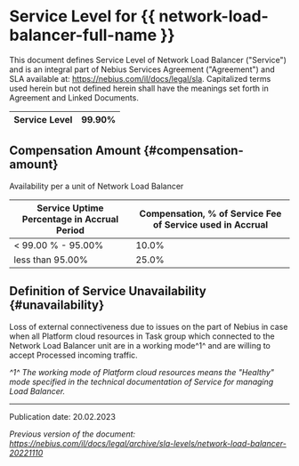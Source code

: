 # Service Level for {{ network-load-balancer-full-name }}

This document defines Service Level of Network Load Balancer ("Service") and is an integral part of Nebius Services Agreement ("Agreement") and SLA available at: <https://nebius.com/il/docs/legal/sla>. Capitalized terms used herein but not defined herein shall have the meanings set forth in Agreement and Linked Documents.

| Service Level |	99.90% |
| --- | --- |


## Compensation Amount {#compensation-amount}

Availability per a unit of Network Load Balancer

| Service Uptime Percentage in Accrual Period | Compensation, % of Service Fee of Service used in Accrual |
| --- | --- |
| < 99.00 % - 95.00% |	10.0% |
| less than 95.00%	| 25.0% |


## Definition of Service Unavailability {#unavailability}

Loss of external connectiveness due to issues on the part of Nebius in case when all Platform cloud resources in Task group which connected to the Network Load Balancer unit are in a working mode^1^ and are willing to accept Processed incoming traffic.

*^1^ The working mode of Platform cloud resources means the "Healthy" mode specified in the technical documentation of Service for managing Load Balancer.*

________________________________________

Publication date: 20.02.2023 

*Previous version of the document: <https://nebius.com/il/docs/legal/archive/sla-levels/network-load-balancer-20221110>*